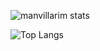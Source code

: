 ![manvillarim stats](https://github-readme-stats.vercel.app/api?username=manvillarim&hide=contribs,prs)

![Top Langs](https://github-readme-stats.vercel.app/api/top-langs/?username=manvillarim&layout=compact)
